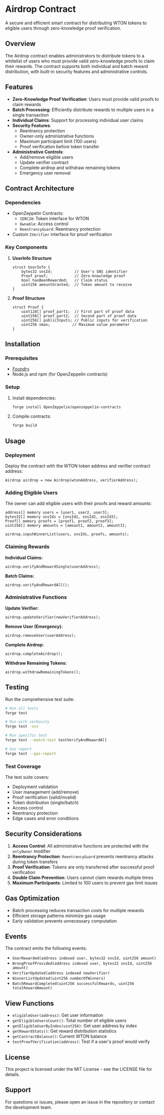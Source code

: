 # Airdrop Contract

A secure and efficient smart contract for distributing WTON tokens to eligible users through zero-knowledge proof verification.

## Overview

The Airdrop contract enables administrators to distribute tokens to a whitelist of users who must provide valid zero-knowledge proofs to claim their rewards. The contract supports both individual and batch reward distribution, with built-in security features and administrative controls.

## Features

- **Zero-Knowledge Proof Verification**: Users must provide valid proofs to claim rewards
- **Batch Processing**: Efficiently distribute rewards to multiple users in a single transaction
- **Individual Claims**: Support for processing individual user claims
- **Security Features**:
  - Reentrancy protection
  - Owner-only administrative functions
  - Maximum participant limit (100 users)
  - Proof verification before token transfer
- **Administrative Controls**:
  - Add/remove eligible users
  - Update verifier contract
  - Complete airdrop and withdraw remaining tokens
  - Emergency user removal

## Contract Architecture

### Dependencies

- OpenZeppelin Contracts:
  - `IERC20`: Token interface for WTON
  - `Ownable`: Access control
  - `ReentrancyGuard`: Reentrancy protection
- Custom `IVerifier` interface for proof verification

### Key Components

1. **UserInfo Structure**
   ```solidity
   struct UserInfo {
       bytes32 snsId;          // User's SNS identifier
       Proof proof;            // Zero-knowledge proof
       bool hasBeenRewarded;   // Claim status
       uint256 amountGranted;  // Token amount to receive
   }
   ```

2. **Proof Structure**
   ```solidity
   struct Proof {
       uint128[] proof_part1;  // First part of proof data
       uint256[] proof_part2;  // Second part of proof data
       uint256[] publicInputs; // Public inputs for verification
       uint256 smax;          // Maximum value parameter
   }
   ```

## Installation

### Prerequisites

- [Foundry](https://book.getfoundry.sh/getting-started/installation)
- Node.js and npm (for OpenZeppelin contracts)

### Setup

1. Install dependencies:
   ```bash
   forge install OpenZeppelin/openzeppelin-contracts
   ```

2. Compile contracts:
   ```bash
   forge build
   ```

## Usage

### Deployment

Deploy the contract with the WTON token address and verifier contract address:

```solidity
Airdrop airdrop = new Airdrop(wtonAddress, verifierAddress);
```

### Adding Eligible Users

The owner can add eligible users with their proofs and reward amounts:

```solidity
address[] memory users = [user1, user2, user3];
bytes32[] memory snsIds = [snsId1, snsId2, snsId3];
Proof[] memory proofs = [proof1, proof2, proof3];
uint256[] memory amounts = [amount1, amount2, amount3];

airdrop.inputWinnerList(users, snsIds, proofs, amounts);
```

### Claiming Rewards

**Individual Claims:**
```solidity
airdrop.verifyAndRewardSingle(userAddress);
```

**Batch Claims:**
```solidity
airdrop.verifyAndRewardAll();
```

### Administrative Functions

**Update Verifier:**
```solidity
airdrop.updateVerifier(newVerifierAddress);
```

**Remove User (Emergency):**
```solidity
airdrop.removeUser(userAddress);
```

**Complete Airdrop:**
```solidity
airdrop.completeAirdrop();
```

**Withdraw Remaining Tokens:**
```solidity
airdrop.withdrawRemainingTokens();
```

## Testing

Run the comprehensive test suite:

```bash
# Run all tests
forge test

# Run with verbosity
forge test -vvv

# Run specific test
forge test --match-test testVerifyAndRewardAll

# Gas report
forge test --gas-report
```

### Test Coverage

The test suite covers:
- Deployment validation
- User management (add/remove)
- Proof verification (valid/invalid)
- Token distribution (single/batch)
- Access control
- Reentrancy protection
- Edge cases and error conditions

## Security Considerations

1. **Access Control**: All administrative functions are protected with the `onlyOwner` modifier
2. **Reentrancy Protection**: `ReentrancyGuard` prevents reentrancy attacks during token transfers
3. **Proof Verification**: Tokens are only transferred after successful proof verification
4. **Double Claim Prevention**: Users cannot claim rewards multiple times
5. **Maximum Participants**: Limited to 100 users to prevent gas limit issues

## Gas Optimization

- Batch processing reduces transaction costs for multiple rewards
- Efficient storage patterns minimize gas usage
- Early validation prevents unnecessary computation

## Events

The contract emits the following events:

- `UserRewarded(address indexed user, bytes32 snsId, uint256 amount)`
- `WrongProofProvided(address indexed user, bytes32 snsId, uint256 amount)`
- `VerifierUpdated(address indexed newVerifier)`
- `WinnerListUpdated(uint256 numberOfWinners)`
- `BatchRewardCompleted(uint256 successfulRewards, uint256 totalRewardAmount)`

## View Functions

- `eligibleUser(address)`: Get user information
- `getEligibleUsersCount()`: Total number of eligible users
- `getEligibleUserByIndex(uint256)`: Get user address by index
- `getRewardStats()`: Get reward distribution statistics
- `getContractBalance()`: Current WTON balance
- `testProofVerification(address)`: Test if a user's proof would verify

## License

This project is licensed under the MIT License - see the LICENSE file for details.


## Support

For questions or issues, please open an issue in the repository or contact the development team.